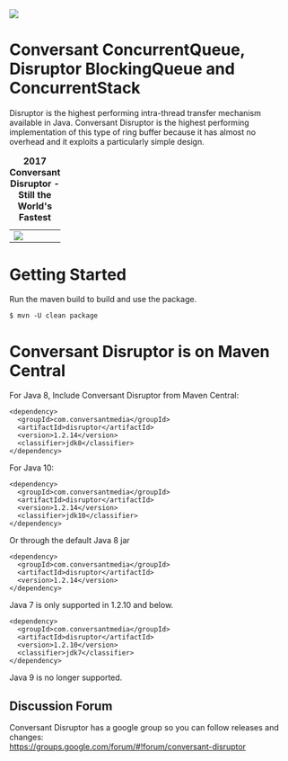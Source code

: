 <img src="https://github.com/conversant/disruptor/blob/master/src/main/resources/ConversantDisruptorLogo.png?raw=true">

# Conversant ConcurrentQueue, Disruptor BlockingQueue and ConcurrentStack

Disruptor is the highest performing intra-thread transfer mechanism available in Java.  Conversant Disruptor is the highest performing implementation of this type of ring buffer because it has almost no overhead and it exploits a particularly simple design. 

<table>
<td><img src="https://github.com/conversant/disruptor/blob/master/benchmark/benchmark.jpg?raw=true"></td><tr>
<caption><strong>2017 Conversant Disruptor - Still the World's Fastest</strong></caption>
</table>

# Getting Started

Run the maven build to build and use the package.

```$ mvn -U clean package```

# Conversant Disruptor is on Maven Central

For Java 8, Include Conversant Disruptor from Maven Central:

```
<dependency>
  <groupId>com.conversantmedia</groupId>
  <artifactId>disruptor</artifactId>
  <version>1.2.14</version>
  <classifier>jdk8</classifier>
</dependency>
```
For Java 10:

```
<dependency>
  <groupId>com.conversantmedia</groupId>
  <artifactId>disruptor</artifactId>
  <version>1.2.14</version>
  <classifier>jdk10</classifier>
</dependency>
```

Or through the default Java 8 jar

```
<dependency>
  <groupId>com.conversantmedia</groupId>
  <artifactId>disruptor</artifactId>
  <version>1.2.14</version>
</dependency>
```

Java 7 is only supported in 1.2.10 and below.   

```
<dependency>
  <groupId>com.conversantmedia</groupId>
  <artifactId>disruptor</artifactId>
  <version>1.2.10</version>
  <classifier>jdk7</classifier>
</dependency>
```

Java 9 is no longer supported.

## Discussion Forum

Conversant Disruptor has a google group so you can follow releases and changes:   
https://groups.google.com/forum/#!forum/conversant-disruptor

